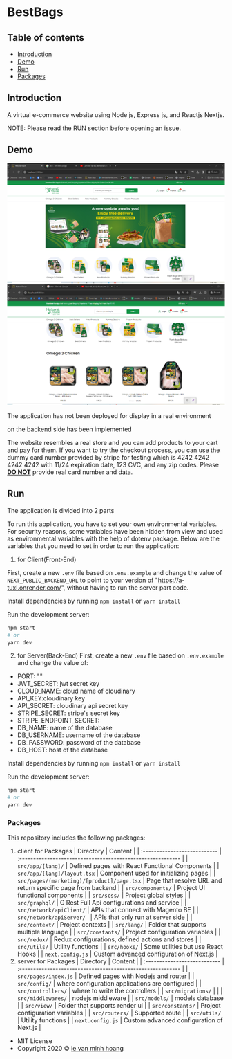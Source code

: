 # BestBags

## Table of contents

- [Introduction](#introduction)
- [Demo](#demo)
- [Run](#run)
- [Packages](#Packages)

## Introduction

A virtual e-commerce website using Node js, Express js, and Reactjs Nextjs.

NOTE: Please read the RUN section before opening an issue.

## Demo

![demo1](demo1.png)
![demo2](demo2.png)

The application has not been deployed for display in a real environment

on the backend side has been implemented

The website resembles a real store and you can add products to your cart and pay for them. If you want to try the checkout process, you can use the dummy card number provided by stripe for testing which is 4242 4242 4242 4242 with 11/24 expiration date, 123 CVC, and any zip codes. Please <u><b>DO NOT</b></u> provide real card number and data.

## Run

The application is divided into 2 parts

To run this application, you have to set your own environmental variables. For security reasons, some variables have been hidden from view and used as environmental variables with the help of dotenv package. Below are the variables that you need to set in order to run the application:

1. for Client(Front-End)

First, create a new `.env` file based on `.env.example` and change the value of `NEXT_PUBLIC_BACKEND_URL` to point to your version of "https://a-tuxl.onrender.com/", without having to run the server part code.

Install dependencies by running `npm install` or `yarn install`

Run the development server:

```bash
npm start
# or
yarn dev
```

2. for Server(Back-End)
   First, create a new `.env` file based on `.env.example` and change the value of:

- PORT: ""
- JWT_SECRET: jwt secret key
- CLOUD_NAME: cloud name of cloudinary
- API_KEY:cloudinary key
- API_SECRET: cloudinary api secret key
- STRIPE_SECRET: stripe's secret key
- STRIPE_ENDPOINT_SECRET:
- DB_NAME: name of the database
- DB_USERNAME: username of the database
- DB_PASSWORD: password of the database
- DB_HOST: host of the database

Install dependencies by running `npm install` or `yarn install`

Run the development server:

```bash
npm start
# or
yarn dev
```

### Packages

This repository includes the following packages:

1. client for Packages
   | Directory | Content |
   | :--------------------------- | :---------------------------------------------------------- |
   | `src/app/[lang]/` | Defined pages with React Functional Components |
   | `src/app/[lang]/layout.tsx` | Component used for initializing pages |
   | `src/pages/(marketing)/[product]/page.tsx` | Page that resolve URL and return specific page from backend |
   | `src/components/` | Project UI functional components |
   | `src/scss/` | Project global styles |
   | `src/graphql/` | G Rest Full Api configurations and service |
   | `src/network/apiClient/` | APIs that connect with Magento BE |
   | `src/network/apiServer/ ` | APIs that only run at server side |
   | `src/context/` | Project contexts |
   | `src/lang/` | Folder that supports multiple language |
   | `src/constants/` | Project configuration variables |
   | `src/redux/` | Redux configurations, defined actions and stores |
   | `src/utils/` | Utility functions |
   | `src/hooks/` | Some utilities but use React Hooks |
   | `next.config.js` | Custom advanced configuration of Next.js |
2. server for Packages
   | Directory | Content |
   | :--------------------------- | :---------------------------------------------------------- |
   | `src/pages/index.js` | Defined pages with Nodejs and router |
   | `src/config/` | where configuration applications are configured |
   | `src/controllers/` | where to write the controllers |
   | `src/migrations/` | |
   | `src/middlewares/` | nodejs middleware |
   | `src/models/` | models database |
   | `src/view/` | Folder that supports render ui |
   | `src/constants/` | Project configuration variables |
   | `src/routers/` | Supported route |
   | `src/utils/` | Utility functions |
   | `next.config.js` | Custom advanced configuration of Next.js |

- MIT License
- Copyright 2020 © [le van minh hoang](https://github.com/thanhmin34)
